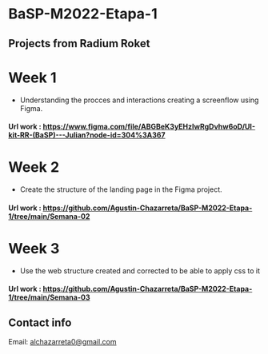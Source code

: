 # BaSP-M2022-Etapa-1

## Projects from Radium Roket

# Week 1

- Understanding the procces and interactions creating a screenflow using Figma.

#### Url work : https://www.figma.com/file/ABGBeK3yEHzIwRgDvhw6oD/UI-kit-RR-(BaSP)---Julian?node-id=304%3A367

# Week 2

- Create the structure of the landing page in the Figma project.

#### Url work : https://github.com/Agustin-Chazarreta/BaSP-M2022-Etapa-1/tree/main/Semana-02

# Week 3

- Use the web structure created and corrected to be able to apply css to it

#### Url work : https://github.com/Agustin-Chazarreta/BaSP-M2022-Etapa-1/tree/main/Semana-03

## Contact info

Email: alchazarreta0@gmail.com
